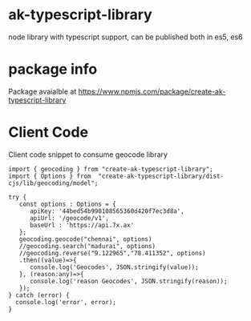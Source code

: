 # ak-typescript-library
node library with typescript support, can be published both in es5, es6

# package info
Package avaialble at https://www.npmjs.com/package/create-ak-typescript-library

# Client Code
Client code  snippet to consume geocode library
```
import { geocoding } from "create-ak-typescript-library";
import { Options } from  "create-ak-typescript-library/dist-cjs/lib/geocoding/model";

try {
   const options : Options = {
      apiKey: '44bed54b990108565360d420f7ec3d8a',
      apiUrl: '/geocode/v1',
      baseUrl : 'https://api.7x.ax'
   };
   geocoding.geocode("chennai", options)
   //geocoding.search("madurai", options)
   //geocoding.reverse("9.122965","78.411352", options)
   .then((value)=>{
      console.log('Geocodes', JSON.stringify(value));
   }, (reason:any)=>{
      console.log('reason Geocodes', JSON.stringify(reason));
   });
} catch (error) {
  console.log('error', error);
}
```